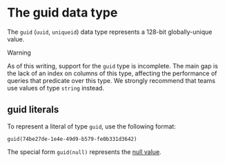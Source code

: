 # The guid data type

The `guid` (`uuid`, `uniqueid`) data type represents a 128-bit globally-unique
value.

> [!WARNING]
> As of this writing, support for the `guid` type is incomplete.
> The main gap is the lack of an index on columns of this type,
> affecting the performance of queries that predicate over this type.
> We strongly recommend that teams use values of type `string` instead.

## guid literals

To represent a literal of type `guid`, use the following format:

<!-- csl -->
```
guid(74be27de-1e4e-49d9-b579-fe0b331d3642)
```

The special form `guid(null)` represents the [null value](null-values.md).

